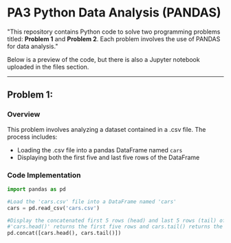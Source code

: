 # PA3 Python Data Analysis (PANDAS)
"This repository contains Python code to solve two programming problems titled: **Problem 1** and **Problem 2**. Each problem involves the use of PANDAS for data analysis."

Below is a preview of the code, but there is also a Jupyter notebook uploaded in the files section.

---

## Problem 1:
### Overview
This problem involves analyzing a dataset contained in a .csv file. The process includes:
- Loading the .csv file into a pandas DataFrame named `cars`
- Displaying both the first five and last five rows of the DataFrame

### Code Implementation
``` python
import pandas as pd

#Load the 'cars.csv' file into a DataFrame named 'cars'
cars = pd.read_csv('cars.csv')

#Display the concatenated first 5 rows (head) and last 5 rows (tail) of the DataFrame
#'cars.head()' returns the first five rows and cars.tail() returns the last 5 rows
pd.concat([cars.head(), cars.tail()])




